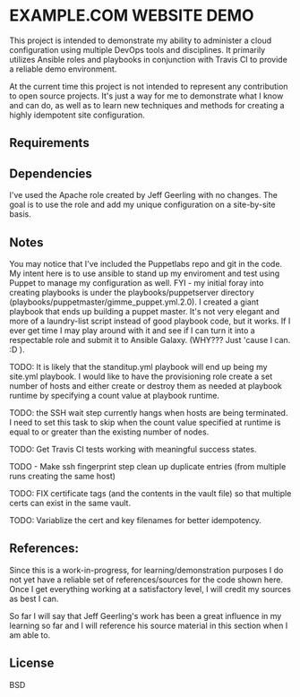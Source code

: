 EXAMPLE.COM WEBSITE DEMO 
========================

This project is intended to demonstrate my ability to administer a cloud configuration using multiple DevOps tools and disciplines.  It primarily utilizes Ansible roles and playbooks in conjunction with Travis CI to provide a reliable demo environment.

At the current time this project is not intended to represent any contribution to open source projects.  It's just a way for me to demonstrate what I know and can do, as well as to learn new techniques and methods for creating a highly idempotent site configuration.


Requirements
------------

Dependencies
------------

I've used the Apache role created by Jeff Geerling with no changes.  The goal is to use the role and add my unique configuration on a site-by-site basis.

Notes
-----

You may notice that I've included the Puppetlabs repo and git in the code.  My intent here is to use ansible to stand up my enviroment and test using Puppet to manage my configuration as well.  FYI - my initial foray into creating playbooks is under the playbooks/puppetserver directory (playbooks/puppetmaster/gimme_puppet.yml.2.0).  I created a giant playbook that ends up building a puppet master.  It's not very elegant and more of a laundry-list script instead of good playbook code, but it works.  If I ever get time I may play around with it and see if I can turn it into a respectable role and submit it to Ansible Galaxy.  (WHY??? Just 'cause I can.   :D   ).

TODO:  It is likely that the standitup.yml playbook will end up being my site.yml playbook.  I would like to have the provisioning role create a set number of hosts and either create or destroy them as needed at playbook runtime by specifying a count value at playbook runtime.

 TODO:  the SSH wait step currently hangs when hosts are being terminated.  I need to set this task to skip when the count value specified at runtime is equal to or greater than the existing number of nodes.

TODO:  Get Travis CI tests working with meaningful success states.

TODO - Make ssh fingerprint step clean up duplicate entries (from multiple runs creating the same host)

TODO:  FIX certificate tags (and the contents in the vault file) so that multiple certs can exist in the same vault.

TODO:  Variablize the cert and key filenames for better idempotency.

References:
-------

Since this is a work-in-progress, for learning/demonstration purposes I do not yet have a reliable set of references/sources for the code shown here.  Once I get everything working at a satisfactory level, I will credit my sources as best I can.

So far I will say that Jeff Geerling's work has been a great influence in my learning so far and I will reference his source material in this section when I am able to.

License
-------

BSD


